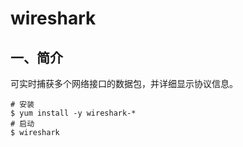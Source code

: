 # wireshark
## 一、简介
可实时捕获多个网络接口的数据包，并详细显示协议信息。
```
# 安装
$ yum install -y wireshark-*
# 启动
$ wireshark
```